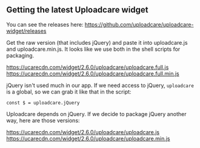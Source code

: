 ## Getting the latest Uploadcare widget

You can see the releases here: https://github.com/uploadcare/uploadcare-widget/releases

Get the raw version (that includes jQuery) and paste it into uploadcare.js and uploadcare.min.js. It looks like we use both in the shell scripts for packaging.

https://ucarecdn.com/widget/2.6.0/uploadcare/uploadcare.full.js
https://ucarecdn.com/widget/2.6.0/uploadcare/uploadcare.full.min.js


jQuery isn't used much in our app. If we need access to jQuery, `uploadcare` is a global, so we can grab it like that in the script:
```
const $ = uploadcare.jQuery
```

Uploadcare depends on jQuery. If we decide to package jQuery another way, here are those versions:

https://ucarecdn.com/widget/2.6.0/uploadcare/uploadcare.js
https://ucarecdn.com/widget/2.6.0/uploadcare/uploadcare.min.js

